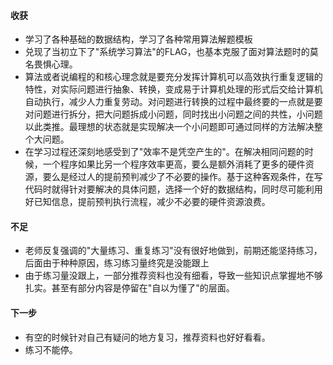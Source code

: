 #### 收获

- 学习了各种基础的数据结构，学习了各种常用算法解题模板
- 兑现了当初立下了"系统学习算法"的FLAG，也基本克服了面对算法题时的莫名畏惧心理。
- 算法或者说编程的和核心理念就是要充分发挥计算机可以高效执行重复逻辑的特性，对实际问题进行抽象、转换，变成易于计算机处理的形式后交给计算机自动执行，减少人力重复劳动。对问题进行转换的过程中最终要的一点就是要对问题进行拆分，把大问题拆成小问题，同时找出小问题之间的共性，小问题以此类推。最理想的状态就是实现解决一个小问题即可通过同样的方法解决整个大问题。
- 在学习过程还深刻地感受到了"效率不是凭空产生的"。在解决相同问题的时候，一个程序如果比另一个程序效率更高，要么是额外消耗了更多的硬件资源，要么是经过人的提前预判减少了不必要的操作。基于这种客观条件，在写代码时就得针对要解决的具体问题，选择一个好的数据结构，同时尽可能利用好已知信息，提前预判执行流程，减少不必要的硬件资源浪费。

#### 不足

* 老师反复强调的"大量练习、重复练习"没有很好地做到，前期还能坚持练习，后面由于种种原因，练习练习量终究是没能跟上
* 由于练习量没跟上，一部分推荐资料也没有细看，导致一些知识点掌握地不够扎实。甚至有部分内容是停留在"自以为懂了"的层面。

#### 下一步

* 有空的时候针对自己有疑问的地方复习，推荐资料也好好看看。
* 练习不能停。

